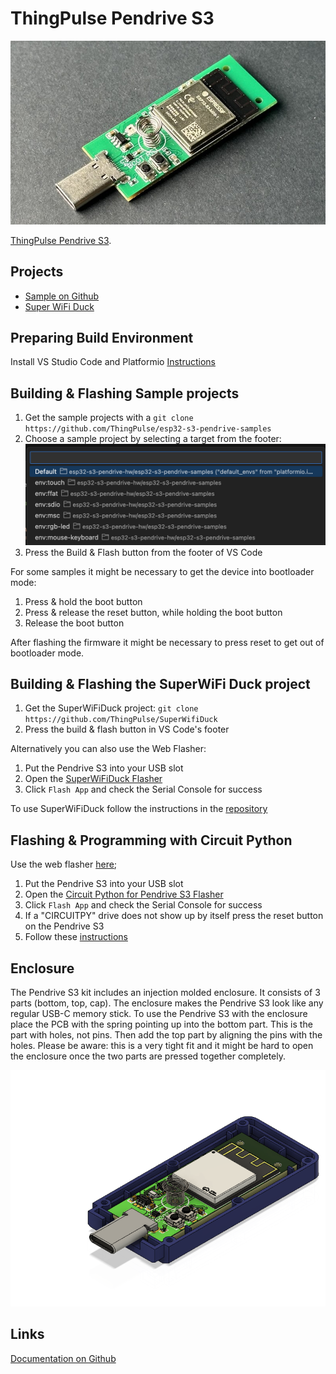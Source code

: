 # ThingPulse Pendrive S3

![ThingPulse Pendrive S3](../img/products/ThingPulse_PendriveS3_M.jpeg)

[ThingPulse Pendrive S3](https://thingpulse.com/product/esp32-s3-pendrive-s3-128mb/).

## Projects
* [Sample on Github](https://github.com/ThingPulse/esp32-s3-pendrive-samples)
* [Super WiFi Duck](https://github.com/ThingPulse/SuperWifiDuck)

## Preparing Build Environment
Install VS Studio Code and Platformio [Instructions](https://platformio.org/install/ide?install=vscode)

## Building & Flashing Sample projects
1. Get the sample projects with a `git clone https://github.com/ThingPulse/esp32-s3-pendrive-samples`
2. Choose a sample project by selecting a target from the footer: ![Pendrive Targets](../img/guides/pendrive-s3/pendrive-sample-targets.png)
3. Press the Build & Flash button from the footer of VS Code

For some samples it might be necessary to get the device into bootloader mode:
1. Press & hold the boot button
2. Press & release the reset button, while holding the boot button
3. Release the boot button

After flashing the firmware it might be necessary to press reset to get out of bootloader mode.

## Building & Flashing the SuperWiFi Duck project
1. Get the SuperWiFiDuck project: `git clone https://github.com/ThingPulse/SuperWifiDuck`
2. Press the build & flash button in VS Code's footer

Alternatively you can also use the Web Flasher:

1. Put the Pendrive S3 into your USB slot
2. Open the [SuperWiFiDuck Flasher](https://app-market.thingpulse.com/device/tp-pendrive-s3/app/tp-pendrive-s3-super-wifi-duck)
3. Click `Flash App` and check the Serial Console for success

To use SuperWiFiDuck follow the instructions in the [repository](https://github.com/ThingPulse/SuperWifiDuck)

## Flashing & Programming with Circuit Python
Use the web flasher [here](https://app-market.thingpulse.com/device/tp-pendrive-s3/app/tp-pendrive-s3-circuit-python);

1. Put the Pendrive S3 into your USB slot
2. Open the [Circuit Python for Pendrive S3 Flasher](https://app-market.thingpulse.com/device/tp-pendrive-s3/app/tp-pendrive-s3-circuit-python)
3. Click `Flash App` and check the Serial Console for success
4. If a "CIRCUITPY" drive does not show up by itself press the reset button on the Pendrive S3
5. Follow these [instructions](https://learn.adafruit.com/welcome-to-circuitpython/overview)

## Enclosure
The Pendrive S3 kit includes an injection molded enclosure. It consists of 3 parts (bottom, top, cap).
The enclosure makes the Pendrive S3 look like any regular USB-C memory stick. To use the Pendrive S3
with the enclosure place the PCB with the spring pointing up into the bottom part. This is the part
with holes, not pins. Then add the top part by aligning the pins with the holes. Please be aware:
this is a very tight fit and it might be hard to open the enclosure once the two parts are pressed together
completely. 

![Enclosure](../img/guides/pendrive-s3/pendrive-s3-enclosure.png)
 
## Links
[Documentation on Github](https://github.com/ThingPulse/thingpulse-devices/tree/master/pendrive-s3)


